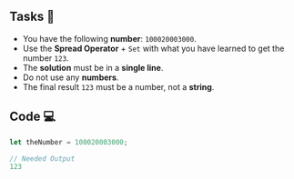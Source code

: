 ## Tasks 🎯

- You have the following **number**: `100020003000`.
- Use the **Spread Operator** + `Set` with what you have learned to get the number `123`.
- The **solution** must be in a **single line**.
- Do not use any  **numbers**.
- The final result `123` must be a number, not a **string**.

## Code 💻

```js
let theNumber = 100020003000;

// Needed Output
123
```
